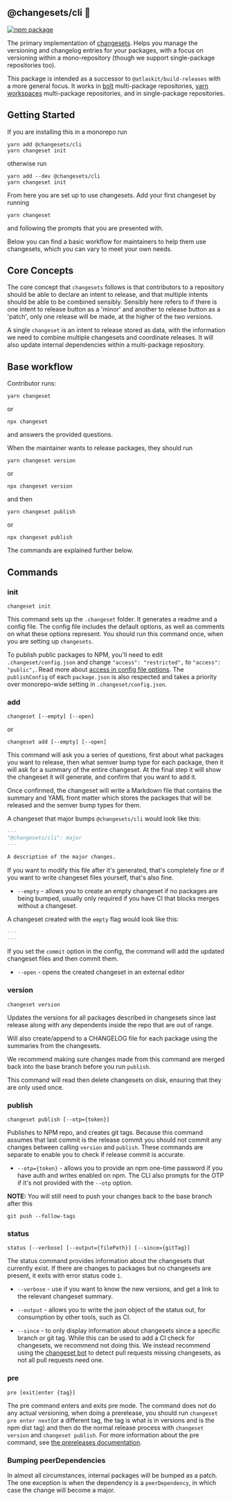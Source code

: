 ## @changesets/cli 🦋

[![npm package](https://img.shields.io/npm/v/@changesets/cli)](https://npmjs.com/package/@changesets/cli)

[//]: # ([![View changelog]&#40;https://img.shields.io/badge/Explore%20Changelog-brightgreen&#41;]&#40;./CHANGELOG.md&#41;)

The primary implementation of [changesets](https://github.com/Noviny/changesets). Helps you manage the versioning
and changelog entries for your packages, with a focus on versioning within a mono-repository (though we support
single-package repositories too).

This package is intended as a successor to `@atlaskit/build-releases` with a more general focus. It works in
[bolt](https://www.npmjs.com/package/bolt) multi-package repositories, [yarn workspaces](https://classic.yarnpkg.com/en/docs/workspaces/) multi-package repositories, and
in single-package repositories.

## Getting Started

If you are installing this in a monorepo run

```
yarn add @changesets/cli
yarn changeset init
```

otherwise run

```
yarn add --dev @changesets/cli
yarn changeset init
```

From here you are set up to use changesets. Add your first changeset by running

```
yarn changeset
```

and following the prompts that you are presented with.

Below you can find a basic workflow for maintainers to help them use changesets, which you can vary to meet your own needs.

## Core Concepts

The core concept that `changesets` follows is that contributors to a repository should be able to declare an intent to release, and that multiple intents should be able to be combined sensibly. Sensibly here refers to if there is one intent to release button as a 'minor' and another to release button as a 'patch', only one release will be made, at the higher of the two versions.

A single `changeset` is an intent to release stored as data, with the information we need to combine multiple changesets and coordinate releases. It will also update internal dependencies within a multi-package repository.

## Base workflow

Contributor runs:

```
yarn changeset
```

or

```
npx changeset
```

and answers the provided questions.

When the maintainer wants to release packages, they should run

```
yarn changeset version
```

or

```
npx changeset version
```

and then

```
yarn changeset publish
```

or

```
npx changeset publish
```

The commands are explained further below.

## Commands

### init

```
changeset init
```

This command sets up the `.changeset` folder. It generates a readme and a config file. The config file includes the default options, as well as comments on what these options represent. You should run this command once, when you are setting up `changesets`.

To publish public packages to NPM, you'll need to edit `.changeset/config.json` and change `"access": "restricted",` to `"access": "public",`. Read more about [access in config file options](https://github.com/changesets/changesets/blob/main/docs/config-file-options.md#access-restricted--public). The `publishConfig` of each `package.json` is also respected and takes a priority over monorepo-wide setting in `.changeset/config.json`.

### add

```
changeset [--empty] [--open]
```

or

```
changeset add [--empty] [--open]
```

This command will ask you a series of questions, first about what packages you want to release, then what semver bump type for each package, then it will ask for a summary of the entire changeset. At the final step it will show the changeset it will generate, and confirm that you want to add it.

Once confirmed, the changeset will write a Markdown file that contains the summary and YAML front matter which stores the packages that will be released and the semver bump types for them.

A changeset that major bumps `@changesets/cli` would look like this:

```md
---
"@changesets/cli": major
---

A description of the major changes.
```

If you want to modify this file after it's generated, that's completely fine or if you want to write changeset files yourself, that's also fine.

- `--empty` - allows you to create an empty changeset if no packages are being bumped, usually only required if you have CI that blocks merges without a changeset.

A changeset created with the `empty` flag would look like this:

```md
---
---
```

If you set the `commit` option in the config, the command will add the updated changeset files and then commit them.

- `--open` - opens the created changeset in an external editor

### version

```
changeset version
```

Updates the versions for all packages described in changesets since last release along with any dependents inside the repo that are out of range.

Will also create/append to a CHANGELOG file for each package using the summaries from the changesets.

We recommend making sure changes made from this command are merged back into the base branch before you run `publish`.

This command will read then delete changesets on disk, ensuring that they are only used once.

### publish

```
changeset publish [--otp={token}]
```

Publishes to NPM repo, and creates git tags. Because this command assumes that last commit is the release commit you should not commit any changes between calling `version` and `publish`. These commands are separate to enable you to check if release commit is accurate.

- `--otp={token}` - allows you to provide an npm one-time password if you have auth and writes enabled on npm. The CLI also prompts for the OTP if it's not provided with the `--otp` option.

**NOTE:** You will still need to push your changes back to the base branch after this

```
git push --follow-tags
```

### status

```
status [--verbose] [--output={filePath}] [--since={gitTag}]
```

The status command provides information about the changesets that currently exist. If there are changes to packages but no changesets are present, it exits with error status code `1`.

- `--verbose` - use if you want to know the new versions, and get a link to the relevant changeset summary.

- `--output` - allows you to write the json object of the status out, for consumption by other tools, such as CI.

- `--since` - to only display information about changesets since a specific branch or git tag. While this can be
  used to add a CI check for changesets, we recommend not doing this. We instead recommend using the [changeset bot](https://github.com/apps/changeset-bot)
  to detect pull requests missing changesets, as not all pull requests need one.

### pre

```
pre [exit|enter {tag}]
```

The pre command enters and exits pre mode. The command does not do any actual versioning, when doing a prerelease, you should run `changeset pre enter next`(or a different tag, the tag is what is in versions and is the npm dist tag) and then do the normal release process with `changeset version` and `changeset publish`. For more information about the pre command, see [the prereleases documentation](/guide/advance/pre-releases).

### Bumping peerDependencies

In almost all circumstances, internal packages will be bumped as a patch. The one exception is when the dependency is a `peerDependency`, in which case the change will become a major.
